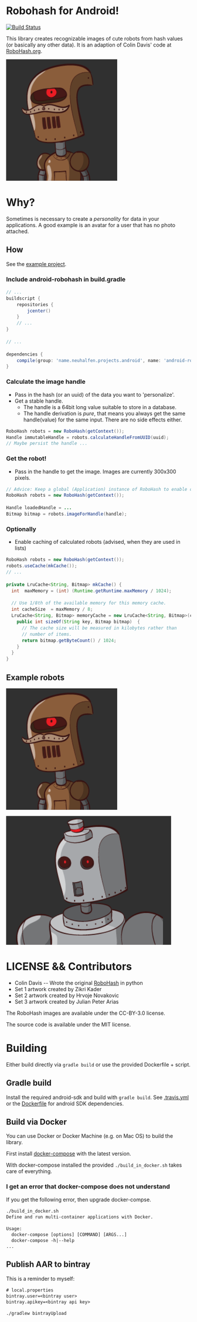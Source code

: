 Robohash for Android!
==========================
[![Build Status](https://travis-ci.org/neuhalje/android-robohash.svg?branch=master)](https://travis-ci.org/neuhalje/android-robohash)

This library creates recognizable images of cute robots from hash values (or basically any other data). It is an adaption of Colin Davis'  code at [RoboHash.org](http:/RoboHash.org).

![Example robot 1](readme.d/robot1.png)

Why?
==========

Sometimes is necessary to create a _personality_ for data in your applications. A good example is an avatar for a user that has no photo attached.


How
----------------
See the [example project](https://github.com/neuhalje/android-robohash-example).

### Include android-robohash in build.gradle

```groovy
// ...
buildscript {
    repositories {
        jcenter()
    }
    // ...
}

// ...

dependencies {
    compile(group: 'name.neuhalfen.projects.android', name: 'android-robohash', version: '1.0.4', ext: 'aar')
}
```



### Calculate the image handle
* Pass in the hash (or an uuid) of the data you want to 'personalize'.
* Get a stable handle.
  * The handle is a 64bit long value suitable to store in a database.
  * The handle derivation is _pure_, that means you always get the same handle(value) for the same input. There are no side effects either.

```java
RoboHash robots = new RoboHash(getContext());
Handle immutableHandle = robots.calculateHandleFromUUID(uuid);
// Maybe persist the handle ...

```

### Get the robot!
* Pass in the handle to get the image. Images are currently 300x300 pixels.

```java
// Advice: Keep a global (Application) instance of RoboHash to enable caching.
RoboHash robots = new RoboHash(getContext());

Handle loadedHandle = ...
Bitmap bitmap = robots.imageForHandle(handle);

```

### Optionally
* Enable caching of calculated robots (advised, when they are used in lists)

```java
RoboHash robots = new RoboHash(getContext());
robots.useCache(mkCache());
// ...

private LruCache<String, Bitmap> mkCache() {
  int  maxMemory = (int) (Runtime.getRuntime.maxMemory / 1024);

  // Use 1/8th of the available memory for this memory cache.
  int cacheSize  = maxMemory / 8;
  LruCache<String, Bitmap> memoryCache = new LruCache<String, Bitmap>(cacheSize) {
    public int sizeOf(String key, Bitmap bitmap)  {
      // The cache size will be measured in kilobytes rather than
      // number of items.
      return bitmap.getByteCount() / 1024;
    }
  }
}
```
Example robots
-------------------

![Example robot 1](readme.d/robot1.png)

![Example robot 2](readme.d/robot2.png)

LICENSE && Contributors
==================
* Colin Davis -- Wrote the original [RoboHash](http:/RoboHash.org) in python
* Set 1 artwork created by Zikri Kader
* Set 2 artwork created by Hrvoje Novakovic
* Set 3 artwork created by Julian Peter Arias

The RoboHash images are available under the CC-BY-3.0 license.

The source code is available under the MIT license.

Building
============

Either build directly via `gradle build` or use the provided Dockerfile + script.

Gradle build
--------------
Install the required android-sdk and build with `gradle build`. See [.travis.yml](.travis.yml) or the [Dockerfile](Dockerfile) for android SDK dependencies. 

Build via Docker
-------------
You can use Docker or Docker Machine (e.g. on Mac OS) to build the library.

First install [docker-compose](https://docs.docker.com/compose/install/) with the latest version.

With docker-compose installed the provided  `./build_in_docker.sh` takes care of everything.

### I get an error that docker-compose does not understand

If you get the following error, then upgrade docker-compse.
```shell
./build_in_docker.sh
Define and run multi-container applications with Docker.

Usage:
  docker-compose [options] [COMMAND] [ARGS...]
  docker-compose -h|--help
...
```



Publish AAR to bintray
----------------------

This is a reminder to myself:

```properties
# local.properties
bintray.user=<bintray user>
bintray.apikey=<bintray api key>
```

`./gradlew bintrayUpload`
